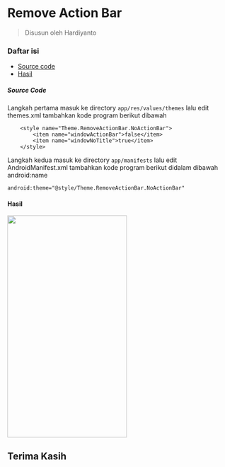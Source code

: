 # Remove Action Bar 
> Disusun oleh Hardiyanto

### Daftar isi
* [Source code](#source-code)
* [Hasil](#hasil)


##### Source Code
Langkah pertama masuk ke directory ```app/res/values/themes``` lalu edit themes.xml tambahkan kode program berikut dibawah </style>
```
    <style name="Theme.RemoveActionBar.NoActionBar">
        <item name="windowActionBar">false</item>
        <item name="windowNoTitle">true</item>
    </style>
```
Langkah kedua masuk ke directory ```app/manifests``` lalu edit AndroidManifest.xml tambahkan kode program berikut didalam <activity> dibawah android:name
```
android:theme="@style/Theme.RemoveActionBar.NoActionBar"
```
#### Hasil
<img src="https://gitlab.com/dwiHard/LinuxAdministration/-/blob/master/Android/ScreenShot/photo_2021-09-18_06-27-42.jpg"  width="270" height="502">

## Terima Kasih

